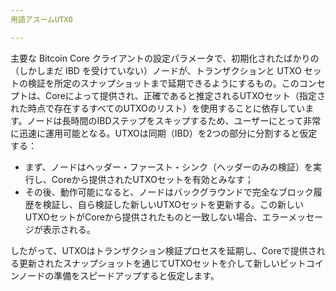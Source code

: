 ```yaml
---
用語アスームUTXO

---
```

主要な Bitcoin Core クライアントの設定パラメータで、初期化されたばかりの（しかしまだ IBD を受けていない）ノードが、トランザクションと UTXO セットの検証を所定のスナップショットまで延期できるようにするもの。このコンセプトは、Coreによって提供され、正確であると推定されるUTXOセット（指定された時点で存在するすべてのUTXOのリスト）を使用することに依存しています。ノードは長時間のIBDステップをスキップするため、ユーザーにとって非常に迅速に運用可能となる。UTXOは同期（IBD）を2つの部分に分割すると仮定する：


- まず、ノードはヘッダー・ファースト・シンク（ヘッダーのみの検証）を実行し、Coreから提供されたUTXOセットを有効とみなす；
- その後、動作可能になると、ノードはバックグラウンドで完全なブロック履歴を検証し、自ら検証した新しいUTXOセットを更新する。この新しいUTXOセットがCoreから提供されたものと一致しない場合、エラーメッセージが表示される。

したがって、UTXOはトランザクション検証プロセスを延期し、Coreで提供される更新されたスナップショットを通じてUTXOセットを介して新しいビットコインノードの準備をスピードアップすると仮定します。